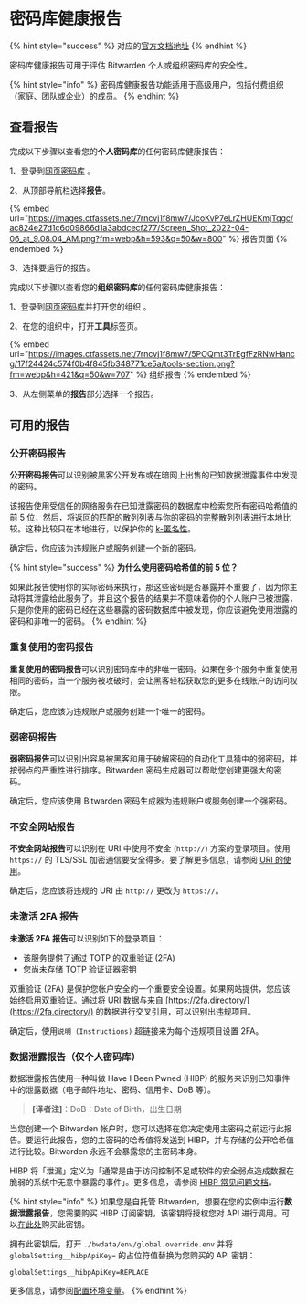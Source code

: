 # 密码库健康报告

{% hint style="success" %}
对应的[官方文档地址](https://bitwarden.com/help/article/reports/)
{% endhint %}

密码库健康报告可用于评估 Bitwarden 个人或组织密码库的安全性。

{% hint style="info" %}
密码库健康报告功能适用于高级用户，包括付费组织（家庭、团队或企业）的成员。
{% endhint %}

## 查看报告 <a href="#view-a-report" id="view-a-report"></a>

完成以下步骤以查看您的**个人密码库**的任何密码库健康报告：

1、登录到[网页密码库](../getting-started/getting-started-webvault.md) 。

2、从顶部导航栏选择**报告**。

{% embed url="https://images.ctfassets.net/7rncvj1f8mw7/JcoKvP7eLrZHUEKmjTqgc/ac824e27d1c6d09866d1a3abdcecf277/Screen_Shot_2022-04-06_at_9.08.04_AM.png?fm=webp&h=593&q=50&w=800" %}
报告页面
{% endembed %}

3、选择要运行的报告。

完成以下步骤以查看您的**组织密码库**的任何密码库健康报告：

1、登录到[网页密码库](../getting-started/getting-started-webvault.md)并打开您的组织 。

2、在您的组织中，打开**工具**标签页。

{% embed url="https://images.ctfassets.net/7rncvj1f8mw7/5POQmt3TrEgfFzRNwHancg/17f24424c574f0b4f845fb348771ce5a/tools-section.png?fm=webp&h=421&q=50&w=707" %}
组织报告
{% endembed %}

3、从左侧菜单的**报告**部分选择一个报告。

## 可用的报告 <a href="#available-reports" id="available-reports"></a>

### 公开密码报告 <a href="#exposed-passwords-report" id="exposed-passwords-report"></a>

**公开密码报告**可以识别被黑客公开发布或在暗网上出售的已知数据泄露事件中发现的密码。

该报告使用受信任的网络服务在已知泄露密码的数据库中检索您所有密码哈希值的前 5 位，然后，将返回的匹配的散列列表与你的密码的完整散列列表进行本地比较。这种比较只在本地进行，以保护你的 [k-匿名性](https://en.wikipedia.org/wiki/K-anonymity)。

确定后，你应该为违规账户或服务创建一个新的密码。

{% hint style="success" %}
**为什么使用密码哈希值的前 5 位？**

如果此报告使用你的实际密码来执行，那这些密码是否暴露并不重要了，因为你主动将其泄露给此服务了。并且这个报告的结果并不意味着你的个人账户已被泄露，只是你使用的密码已经在这些暴露的密码数据库中被发现，你应该避免使用泄露的密码和非唯一的密码。
{% endhint %}

### 重复使用的密码报告 <a href="#reused-passwords-report" id="reused-passwords-report"></a>

**重复使用的密码报告**可以识别密码库中的非唯一密码。如果在多个服务中重复使用相同的密码，当一个服务被攻破时，会让黑客轻松获取您的更多在线账户的访问权限。

确定后，您应该为违规账户或服务创建一个唯一的密码。

### 弱密码报告 <a href="#weak-passwords-report" id="weak-passwords-report"></a>

**弱密码报告**可以识别出容易被黑客和用于破解密码的自动化工具猜中的弱密码，并按弱点的严重性进行排序。Bitwarden 密码生成器可以帮助您创建更强大的密码。

确定后，您应该使用 Bitwarden 密码生成器为违规账户或服务创建一个强密码。

### 不安全网站报告 <a href="#unsecured-websites-report" id="unsecured-websites-report"></a>

**不安全网站报告**可以识别在 URI 中使用不安全 (`http://`) 方案的登录项目。使用 `https://` 的 TLS/SSL 加密通信要安全得多。要了解更多信息，请参阅 [URI 的使用](../auto-fill/using-uris.md)。

确定后，您应该将违规的 URI 由 `http://` 更改为 `https://`。

### 未激活 2FA 报告 <a href="#inactive-2-fa-report" id="inactive-2-fa-report"></a>

**未激活 2FA 报告**可以识别如下的登录项目：

* 该服务提供了通过 TOTP 的双重验证 (2FA)
* 您尚未存储 TOTP 验证证器密钥

双重验证 (2FA) 是保护您帐户安全的一个重要安全设置。如果网站提供，您应该始终启用双重验证。通过将 URI 数据与来自 [https://2fa.directory/](https://2fa.directory/) 的数据进行交叉引用，可以识别出违规项目。

确定后，使用`说明 (Instructions)` 超链接来为每个违规项目设置 2FA。

### 数据泄露报告（仅个人密码库） <a href="#data-breach-report-individual-vaults-only" id="data-breach-report-individual-vaults-only"></a>

数据泄露报告使用一种叫做 Have I Been Pwned (HIBP) 的服务来识别已知事件中的泄露数据（电子邮件地址、密码、信用卡、DoB 等）。

> **\[译者注]**：DoB：Date of Birth，出生日期

当您创建一个 Bitwarden 帐户时，您可以选择在您决定使用主密码之前运行此报告。要运行此报告，您的主密码的哈希值将发送到 HIBP，并与存储的公开哈希值进行比较。Bitwarden 永远不会暴露您的主密码本身。

HIBP 将「泄漏」定义为「通常是由于访问控制不足或软件的安全弱点造成数据在脆弱的系统中无意中暴露的事件」。更多信息，请参阅 [HIBP 常见问题文档](https://haveibeenpwned.com/FAQs)。

{% hint style="info" %}
如果您是自托管 Bitwarden，想要在您的实例中运行**数据泄露报告**，您需要购买 HIBP 订阅密钥，该密钥将授权您对 API 进行调用。可以[在此处](https://haveibeenpwned.com/API/Key)购买此密钥。

拥有此密钥后，打开 `./bwdata/env/global.override.env` 并将 `globalSetting__hibpApiKey=` 的占位符值替换为您购买的 API 密钥：

```
globalSettings__hibpApiKey=REPLACE
```

更多信息，请参阅[配置环境变量](../self-hosting/configure-environment-variables.md)。
{% endhint %}
